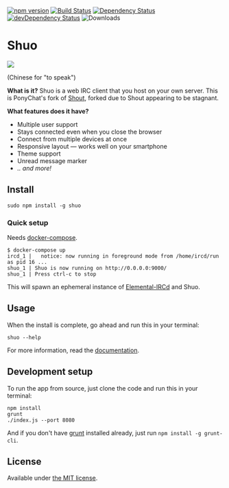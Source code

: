 [![npm version](https://img.shields.io/npm/v/shuo.svg)](https://www.npmjs.org/package/shuo)
[![Build Status](https://travis-ci.org/Shuo-IRC/Shuo.svg?branch=master)](https://travis-ci.org/Shuo-IRC/Shuo)
[![Dependency Status](https://david-dm.org/Shuo-IRC/Shuo.svg)](https://david-dm.org/Shuo-IRC/Shuo)
[![devDependency Status](https://david-dm.org/Shuo-IRC/Shuo/dev-status.svg)](https://david-dm.org/Shuo-IRC/Shuo#info=devDependencies)
![Downloads](https://img.shields.io/npm/dt/shuo.svg)

# Shuo

![](https://i.imgur.com/Cy3zOow.png)

(Chinese for "to speak")

__What is it?__
Shuo is a web IRC client that you host on your own server. This is PonyChat's
fork of [Shout](https://github.com/erming/shout), forked due to Shout appearing
to be stagnant.

__What features does it have?__
- Multiple user support
- Stays connected even when you close the browser
- Connect from multiple devices at once
- Responsive layout — works well on your smartphone
- Theme support
- Unread message marker
- _.. and more!_

## Install

```
sudo npm install -g shuo
```

### Quick setup

Needs [docker-compose](https://docs.docker.com/compose/).

```console
$ docker-compose up
ircd_1 |   notice: now running in foreground mode from /home/ircd/run as pid 16 ...
shuo_1 | Shuo is now running on http://0.0.0.0:9000/
shuo_1 | Press ctrl-c to stop
```

This will spawn an ephemeral instance of [Elemental-IRCd](http://elemental-ircd.com) and Shuo.

## Usage

When the install is complete, go ahead and run this in your terminal:

```
shuo --help
```

For more information, read the [documentation](https://github.com/Shuo-IRC/Shuo/wiki).

## Development setup

To run the app from source, just clone the code and run this in your terminal:

```
npm install
grunt
./index.js --port 8080
```

And if you don't have [grunt](http://gruntjs.com/getting-started) installed
already, just run `npm install -g grunt-cli`.

## License

Available under [the MIT license](http://mths.be/mit).
